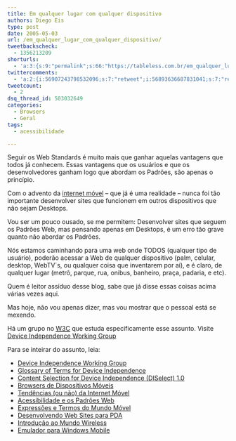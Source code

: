 ```yaml
---
title: Em qualquer lugar com qualquer dispositivo
authors: Diego Eis
type: post
date: 2005-05-03
url: /em_qualquer_lugar_com_qualquer_dispositivo/
tweetbackscheck:
  - 1356213209
shorturls:
  - 'a:3:{s:9:"permalink";s:66:"https://tableless.com.br/em_qualquer_lugar_com_qualquer_dispositivo";s:7:"tinyurl";s:26:"https://tinyurl.com/43aj7nb";s:4:"isgd";s:19:"https://is.gd/n0Infm";}'
twittercomments:
  - 'a:2:{i:56907243798532096;s:7:"retweet";i:56893636687831041;s:7:"retweet";}'
tweetcount:
  - 2
dsq_thread_id: 503032649
categories:
  - Browsers
  - Geral
tags:
  - acessibilidade

---
```

Seguir os Web Standards é muito mais que ganhar aquelas vantagens que todos já conhecem. Essas vantagens que os usuários e que os desenvolvedores ganham logo que abordam os Padrões, são apenas o princípio. 

Com o advento da [internet móvel][1] &#8211; que já é uma realidade &#8211; nunca foi tão importante desenvolver sites que funcionem em outros dispositivos que não sejam Desktops.
                  
Vou ser um pouco ousado, se me permitem: Desenvolver sites que seguem os Padrões Web, mas pensando apenas em Desktops, é um erro tão grave quanto não abordar os Padrões. 

Nós estamos caminhando para uma web onde TODOS (qualquer tipo de usuário), poderão acessar a Web de qualquer dispositivo (palm, celular, desktop, WebTV´s, ou qualquer coisa que inventarem por aí), e é claro, de qualquer lugar (metrô, parque, rua, onibus, banheiro, praça, padaria, e etc). 

Quem é leitor assíduo desse blog, sabe que já disse essas coisas acima várias vezes aqui.
                  
Mas hoje, não vou apenas dizer, mas vou mostrar que o pessoal está se mexendo.
                  
Há um grupo no <acronym title="World Wide Web Consortium"><a href="https://www.w3.org/">W3C</a></acronym> que estuda especificamente esse assunto. Visite [Device Independence Working Group][2] 

Para se inteirar do assunto, leia: 

  * [Device Independence Working Group][2]
  * [Glossary of Terms for Device Independence][3]
  * [Content Selection for Device Independence (DISelect) 1.0][4]
  * [Browsers de Dispositivos Móveis][5]
  * [Tendências (ou não) da Internet Móvel][6]
  * [Acessibilidade e os Padrões Web][7]
  * [Expressões e Termos do Mundo Móvel][8]
  * [Desenvolvendo Web Sites para PDA][9]
  * [Introdução ao Mundo Wireless][10]
  * [Emulador para Windows Mobile][11]

 [1]: https://www.mobilelife.com.br/
 [2]: https://www.w3.org/2001/di/
 [3]: https://www.w3.org/TR/di-gloss/
 [4]: https://www.w3.org/TR/2005/WD-cselection-20050502/
 [5]: https://tableless.com.br/?browsers_em_dispositivos_moveis
 [6]: https://tableless.com.br/artigos/tendencias.asp
 [7]: https://tableless.com.br/artigos/acessibilidade.asp
 [8]: https://www.mobilelife.com.br/glossario.asp
 [9]: https://www.mobilelife.com.br/artigos/web_pda.asp
 [10]: https://mobilelife.com.br/artigos/introducao.asp
 [11]: https://www.mobilelife.com.br/artigos/tutorial_activesync.asp